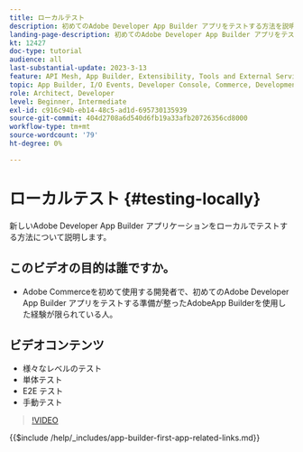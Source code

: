 ```yaml
---
title: ローカルテスト
description: 初めてのAdobe Developer App Builder アプリをテストする方法を説明します。
landing-page-description: 初めてのAdobe Developer App Builder アプリをテストする方法を説明します。
kt: 12427
doc-type: tutorial
audience: all
last-substantial-update: 2023-3-13
feature: API Mesh, App Builder, Extensibility, Tools and External Services, Backend Development
topic: App Builder, I/O Events, Developer Console, Commerce, Development, Integrations
role: Architect, Developer
level: Beginner, Intermediate
exl-id: c916c94b-eb14-48c5-ad1d-695730135939
source-git-commit: 404d2708a6d540d6fb19a33afb20726356cd8000
workflow-type: tm+mt
source-wordcount: '79'
ht-degree: 0%

---
```


# ローカルテスト {#testing-locally}

新しいAdobe Developer App Builder アプリケーションをローカルでテストする方法について説明します。

## このビデオの目的は誰ですか。

* Adobe Commerceを初めて使用する開発者で、初めてのAdobe Developer App Builder アプリをテストする準備が整ったAdobeApp Builderを使用した経験が限られている人。

## ビデオコンテンツ

* 様々なレベルのテスト
* 単体テスト
* E2E テスト
* 手動テスト

>[!VIDEO](https://video.tv.adobe.com/v/3421057?quality=12&learn=on&captions=jpn)

{{$include /help/_includes/app-builder-first-app-related-links.md}}
